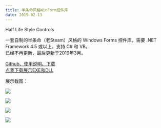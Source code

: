 ```yaml
---
title: 半条命风格WinForm控件库
date: 2019-02-13
---
```

Half Life Style Controls

一套自制的半条命（老Steam）风格的 Windows Forms 控件库，需要 .NET Framework 4.5 或以上，支持 C# 和 VB。  
已经不再更新，最后更新于2019年3月。

[Github、使用说明、下载](https://github.com/gordonwalkedby/HLControl/blob/master/WL/HLControl/README.md)  
[点我下载展示EXE和DLL](https://github.com/gordonwalkedby/HLControl/releases)  

展示截图：  

![](https://s2.ax1x.com/2019/02/13/k04F10.png)

![](https://s2.ax1x.com/2019/02/13/k04AXT.gif)

![](https://s2.ax1x.com/2019/02/13/k04VnU.png)

![](https://s2.ax1x.com/2019/02/13/k04nAJ.gif)
